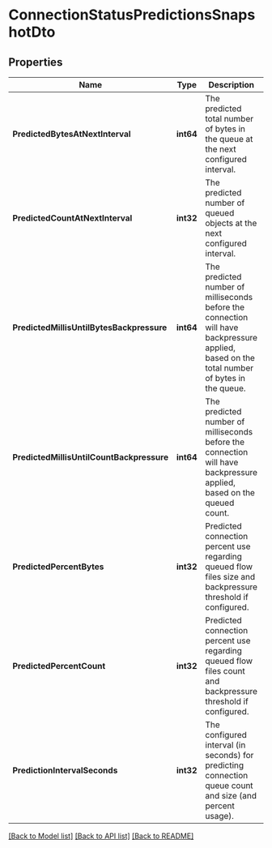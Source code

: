 # ConnectionStatusPredictionsSnapshotDto

## Properties
Name | Type | Description | Notes
------------ | ------------- | ------------- | -------------
**PredictedBytesAtNextInterval** | **int64** | The predicted total number of bytes in the queue at the next configured interval. | [optional] [default to null]
**PredictedCountAtNextInterval** | **int32** | The predicted number of queued objects at the next configured interval. | [optional] [default to null]
**PredictedMillisUntilBytesBackpressure** | **int64** | The predicted number of milliseconds before the connection will have backpressure applied, based on the total number of bytes in the queue. | [optional] [default to null]
**PredictedMillisUntilCountBackpressure** | **int64** | The predicted number of milliseconds before the connection will have backpressure applied, based on the queued count. | [optional] [default to null]
**PredictedPercentBytes** | **int32** | Predicted connection percent use regarding queued flow files size and backpressure threshold if configured. | [optional] [default to null]
**PredictedPercentCount** | **int32** | Predicted connection percent use regarding queued flow files count and backpressure threshold if configured. | [optional] [default to null]
**PredictionIntervalSeconds** | **int32** | The configured interval (in seconds) for predicting connection queue count and size (and percent usage). | [optional] [default to null]

[[Back to Model list]](../README.md#documentation-for-models) [[Back to API list]](../README.md#documentation-for-api-endpoints) [[Back to README]](../README.md)

